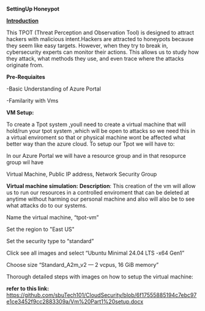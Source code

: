 **SettingUp Honeypot**

<ins>**Introduction**</ins>

This TPOT (Threat Perception and Observation Tool) is designed to attract hackers with malicious intent.Hackers are attracted to honeypots because they seem like easy targets. However, when they try to break in, cybersecurity experts can monitor their actions. This allows us to study how they attack, what methods they use, and even trace where the attacks originate from. 

**Pre-Requiaites**

-Basic Understanding of Azure Portal

-Familarity with Vms

**VM Setup:**

To create a Tpot system ,youll need to create a virtual machine that will hold/run your tpot system ,which will be open to attacks
so we need this in a virtual enviroment so that or physical machine wont be affected what better way than the azure cloud.
To setup our Tpot we will have to:

In our Azure Portal we will have a resource group and in that resopurce group wil have

Virtual Machine, Public IP address, Network Security Group

**Virtual machine simulation:**
**Description**: This creation of the vm will allow us to run our resources in a controlled enviroment that can be deleted at anytime
without harming our personal machine and also will also be to see what attacks do to our systems.

Name the virtual machine, “tpot-vm”

Set the region to "East US"

Set the security type to “standard”

Click see all images and select “Ubuntu Minimal 24.04 LTS -x64 Gen1” 

Choose size “Standard_A2m_v2 — 2 vcpus, 16 GiB memory”

Thorough detailed steps with images on how to setup the virtual machine:

**refer to this link:** https://github.com/sbuTech101/CloudSecurity/blob/6f17555885194c7ebc97e1ce3452f9cc2883309a/Vm%20Part1%20setup.docx





